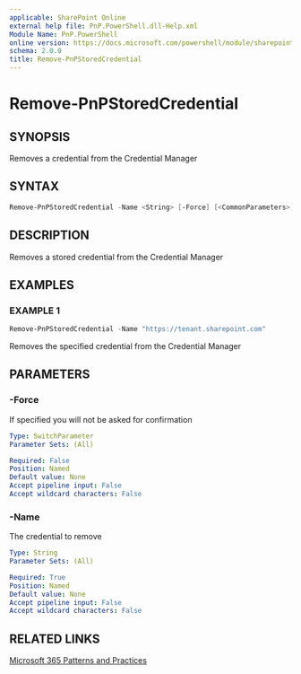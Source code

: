```yaml
---
applicable: SharePoint Online
external help file: PnP.PowerShell.dll-Help.xml
Module Name: PnP.PowerShell
online version: https://docs.microsoft.com/powershell/module/sharepoint-pnp/remove-pnpstoredcredential
schema: 2.0.0
title: Remove-PnPStoredCredential
---
```


# Remove-PnPStoredCredential

## SYNOPSIS
Removes a credential from the Credential Manager

## SYNTAX

```powershell
Remove-PnPStoredCredential -Name <String> [-Force] [<CommonParameters>]
```

## DESCRIPTION
Removes a stored credential from the Credential Manager

## EXAMPLES

### EXAMPLE 1
```powershell
Remove-PnPStoredCredential -Name "https://tenant.sharepoint.com"
```

Removes the specified credential from the Credential Manager

## PARAMETERS

### -Force
If specified you will not be asked for confirmation

```yaml
Type: SwitchParameter
Parameter Sets: (All)

Required: False
Position: Named
Default value: None
Accept pipeline input: False
Accept wildcard characters: False
```

### -Name
The credential to remove

```yaml
Type: String
Parameter Sets: (All)

Required: True
Position: Named
Default value: None
Accept pipeline input: False
Accept wildcard characters: False
```

## RELATED LINKS

[Microsoft 365 Patterns and Practices](https://aka.ms/m365pnp)